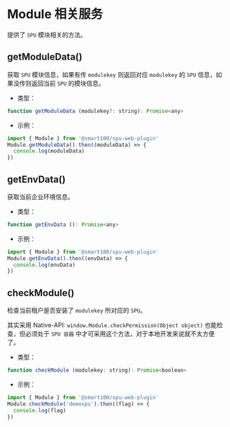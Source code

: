# Module 相关服务
提供了 `SPU` 模块相关的方法。





## getModuleData()
获取 `SPU` 模块信息，如果有传 `modulekey` 则返回对应 `modulekey` 的 `SPU` 信息，如果没传则返回当前 `SPU` 的模块信息。

+ 类型：

```js
function getModuleData (modulekey?: string): Promise<any>
```

+ 示例：

```js
import { Module } from '@smart100/spu-web-plugin'
Module.getModuleData().then((moduleData) => {
  console.log(moduleData)
})
```







## getEnvData()
获取当前企业环境信息。

+ 类型：

```js
function getEnvData (): Promise<any>
```

+ 示例：

```js
import { Module } from '@smart100/spu-web-plugin'
Module.getEnvData().then((envData) => {
  console.log(envData)
})
```








## checkModule()
检查当前租户是否安装了 `modulekey` 所对应的 `SPU`。

其实采用 Native-API: `window.Module.checkPermission(Object object)` 也能检查，但必须处于 `SPU 容器` 中才可采用这个方法，对于本地开发来说就不太方便了。

+ 类型：

```js
function checkModule (modulekey: string): Promise<boolean>
```

+ 示例：

```js
import { Module } from '@smart100/spu-web-plugin'
Module.checkModule('demospu').then((flag) => {
  console.log(flag)
})
```

